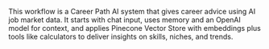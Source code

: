 This workflow is a Career Path AI system that gives career advice using AI job market data. It starts with chat input, uses memory and an OpenAI model for context, and applies Pinecone Vector Store with embeddings plus tools like calculators to deliver insights on skills, niches, and trends.
